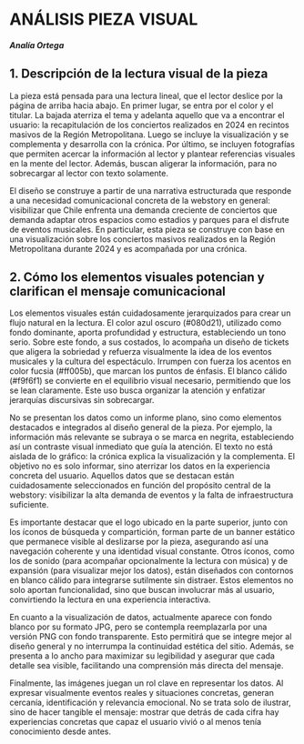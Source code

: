 # ANÁLISIS PIEZA VISUAL
#### *Analía Ortega*

## 1. Descripción de la lectura visual de la pieza

La pieza está pensada para una lectura lineal, que el lector deslice por la página de arriba hacia abajo. En primer lugar, se entra por el color y el titular. La bajada aterriza el tema y adelanta aquello que va a encontrar el usuario: la recapitulación de los conciertos realizados en 2024 en recintos masivos de la Región Metropolitana.
Luego se incluye la visualización y se complementa y desarrolla con la crónica. Por último, se incluyen fotografías que permiten acercar la información al lector y plantear referencias visuales en la mente del lector. Además, buscan aligerar la información, para no sobrecargar al lector con texto solamente.

El diseño se construye a partir de una narrativa estructurada que responde a una necesidad comunicacional concreta de la webstory en general: visibilizar que Chile enfrenta una demanda creciente de conciertos que demanda adaptar otros espacios como estadios y parques para el disfrute de eventos musicales. En particular, esta pieza se construye con base en una visualización sobre los conciertos masivos realizados en la Región Metropolitana durante 2024 y es acompañada por una crónica.  

## 2. Cómo los elementos visuales potencian y clarifican el mensaje comunicacional

Los elementos visuales están cuidadosamente jerarquizados para crear un flujo natural en la lectura. El color azul oscuro (#080d21), utilizado como fondo dominante, aporta profundidad y estructura, estableciendo un tono serio. Sobre este fondo, a sus costados, lo acompaña un diseño de tickets que aligera la sobriedad y refuerza visualmente la idea de los eventos musicales y la cultura del espectáculo. Irrumpen con fuerza los acentos en color fucsia (#ff005b), que marcan los puntos de énfasis. El blanco cálido (#f9f6f1) se convierte en el equilibrio visual necesario, permitiendo que los se lean claramente. Este uso busca organizar la atención y enfatizar jerarquías discursivas sin sobrecargar.

No se presentan los datos como un informe plano, sino como elementos destacados e integrados al diseño general de la pieza. Por ejemplo, la información más relevante se subraya o se marca en negrita, estableciendo así un contraste visual inmediato que guía la atención. El texto no está aislada de lo gráfico: la crónica explica la visualización y la complementa. El objetivo no es solo informar, sino aterrizar los datos en la experiencia concreta del usuario. Aquellos datos que se destacan están cuidadosamente seleccionados en función del propósito central de la webstory: visibilizar la alta demanda de eventos y la falta de infraestructura suficiente.

Es importante destacar que el logo ubicado en la parte superior, junto con los íconos de búsqueda y compartición, forman parte de un banner estático que permanece visible al deslizarse por la pieza, asegurando así una navegación coherente y una identidad visual constante. Otros íconos, como los de sonido (para acompañar opcionalmente la lectura con música) y de expansión (para visualizar mejor los datos), están diseñados con contornos en blanco cálido para integrarse sutilmente sin distraer. Estos elementos no solo aportan funcionalidad, sino que buscan involucrar más al usuario, convirtiendo la lectura en una experiencia interactiva.

En cuanto a la visualización de datos, actualmente aparece con fondo blanco por su formato JPG, pero se contempla reemplazarla por una versión PNG con fondo transparente. Esto permitirá que se integre mejor al diseño general y no interrumpa la continuidad estética del sitio. Además, se presenta a lo ancho para maximizar su legibilidad y asegurar que cada detalle sea visible, facilitando una comprensión más directa del mensaje.

Finalmente, las imágenes juegan un rol clave en representar los datos. Al expresar visualmente eventos reales y situaciones concretas, generan cercanía, identificación y relevancia emocional. No se trata solo de ilustrar, sino de hacer tangible el mensaje: mostrar que detrás de cada cifra hay experiencias concretas que capaz el usuario vivió o al menos tenía conocimiento desde antes. 